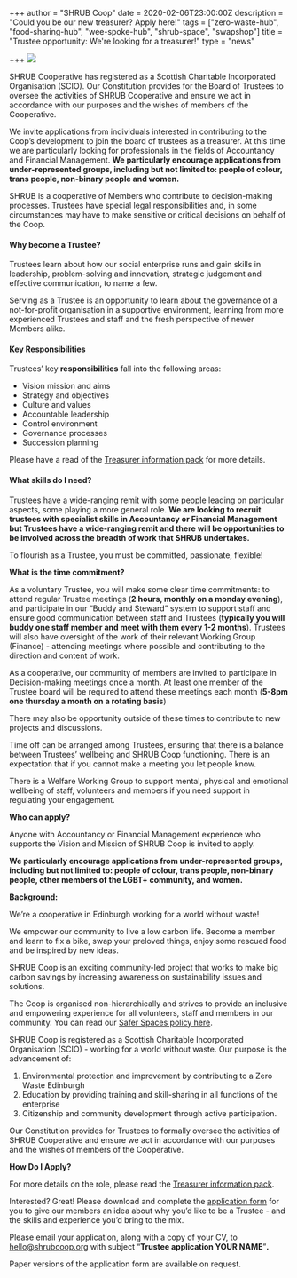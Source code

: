 +++
author = "SHRUB Coop"
date = 2020-02-06T23:00:00Z
description = "Could you be our new treasurer? Apply here!"
tags = ["zero-waste-hub", "food-sharing-hub", "wee-spoke-hub", "shrub-space", "swapshop"]
title = "Trustee opportunity: We're looking for a treasurer!"
type = "news"

+++
![](https://res.cloudinary.com/shrub-co-op/image/upload/v1572008860/shrubcoop.org/media/web_image_template_tm3vs6.png)

SHRUB Cooperative has registered as a Scottish Charitable Incorporated Organisation (SCIO). Our Constitution provides for the Board of Trustees to oversee the activities of SHRUB Cooperative and ensure we act in accordance with our purposes and the wishes of members of the Cooperative.

We invite applications from individuals interested in contributing to the Coop’s development to join the board of trustees as a treasurer. At this time we are particularly looking for professionals in the fields of Accountancy and Financial Management. **We particularly encourage applications from under-represented groups, including but not limited to: people of colour, trans people, non-binary people and women.**

SHRUB is a cooperative of Members who contribute to decision-making processes. Trustees have special legal responsibilities and, in some circumstances may have to make sensitive or critical decisions on behalf of the Coop.

#### Why become a Trustee?

Trustees learn about how our social enterprise runs and gain skills in leadership, problem-solving and innovation, strategic judgement and effective communication, to name a few.

Serving as a Trustee is an opportunity to learn about the governance of a not-for-profit organisation in a supportive environment, learning from more experienced Trustees and staff and the fresh perspective of newer Members alike.

#### Key Responsibilities

Trustees’ key **responsibilities** fall into the following areas:

* Vision mission and aims
* Strategy and objectives
* Culture and values
* Accountable leadership
* Control environment
* Governance processes
* Succession planning

Please have a read of the [Treasurer information pack](https://res.cloudinary.com/shrub-co-op/image/upload/v1580985682/shrubcoop.org/media/SHRUB_Treasurer_information_2020_fnjrvy.pdf "SHRUB_Treasurer_information_2020_fnjrvy.pdf") for more details.

#### What skills do I need?

Trustees have a wide-ranging remit with some people leading on particular aspects, some playing a more general role. **We are looking to recruit trustees with specialist skills in Accountancy or Financial Management but Trustees have a wide-ranging remit and there will be opportunities to be involved across the breadth of work that SHRUB undertakes.**

To flourish as a Trustee, you must be committed, passionate, flexible!

**What is the time commitment?**

As a voluntary Trustee, you will make some clear time commitments: to attend regular Trustee meetings (**2 hours, monthly on a monday evening**), and participate in our “Buddy and Steward” system to support staff and ensure good communication between staff and Trustees (**typically you will buddy one staff member and meet with them every 1-2 months**). Trustees will also have oversight of the work of their relevant Working Group (Finance) - attending meetings where possible and contributing to the direction and content of work.

As a cooperative, our community of members are invited to participate in Decision-making meetings once a month. At least one member of the Trustee board will be required to attend these meetings each month (**5-8pm one thursday a month on a rotating basis**)

There may also be opportunity outside of these times to contribute to new projects and discussions.

Time off can be arranged among Trustees, ensuring that there is a balance between Trustees’ wellbeing and SHRUB Coop functioning. There is an expectation that if you cannot make a meeting you let people know.

There is a Welfare Working Group to support mental, physical and emotional wellbeing of staff, volunteers and members if you need support in regulating your engagement.

**Who can apply?**

Anyone with Accountancy or Financial Management experience who supports the Vision and Mission of SHRUB Coop is invited to apply.

**We particularly encourage applications from under-represented groups, including but not limited to: people of colour, trans people, non-binary people, other members of the LGBT+ community, and women.**

**Background:**

We’re a cooperative in Edinburgh working for a world without waste!

We empower our community to live a low carbon life. Become a member and learn to fix a bike, swap your preloved things, enjoy some rescued food and be inspired by new ideas.

SHRUB Coop is an exciting community-led project that works to make big carbon savings by increasing awareness on sustainability issues and solutions.

The Coop is organised non-hierarchically and strives to provide an inclusive and empowering experience for all volunteers, staff and members in our community. You can read our [Safer Spaces policy here](https://www.shrubcoop.org/wp-content/uploads/2018/02/SHRUB-Safer-Spaces-Policy-2.0.pdf).

SHRUB Coop is registered as a Scottish Charitable Incorporated Organisation (SCIO) - working for a world without waste. Our purpose is the advancement of:

1. Environmental protection and improvement by contributing to a Zero Waste Edinburgh
2. Education by providing training and skill-sharing in all functions of the enterprise
3. Citizenship and community development through active participation.

Our Constitution provides for Trustees to formally oversee the activities of SHRUB Cooperative and ensure we act in accordance with our purposes and the wishes of members of the Cooperative.

**How Do I Apply?**

For more details on the role, please read the [Treasurer information pack](https://res.cloudinary.com/shrub-co-op/image/upload/v1580985682/shrubcoop.org/media/SHRUB_Treasurer_information_2020_fnjrvy.pdf "SHRUB_Treasurer_information_2020_fnjrvy.pdf").

Interested? Great! Please download and complete the [application form](https://docs.google.com/document/d/1w82EOHleoAIWaWl_duuhBfVh8Up7cVXYNDq3uXr0gao/edit) for you to give our members an idea about why you’d like to be a Trustee - and the skills and experience you’d bring to the mix.

Please email your application, along with a copy of your CV, to [hello@shrubcoop.org](mailto:hello@shrubcoop.org) with subject “**Trustee application YOUR NAME**”**.**

Paper versions of the application form are available on request.